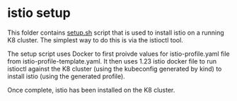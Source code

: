 <!---
Copyright (c) [2024] Fergal Somers
Licensed under the Apache License, Version 2.0 (the "License");
you may not use this file except in compliance with the License.
You may obtain a copy of the License at

     http://www.apache.org/licenses/LICENSE-2.0
 
 Unless required by applicable law or agreed to in writing, software
 distributed under the License is distributed on an "AS IS" BASIS,
 WITHOUT WARRANTIES OR CONDITIONS OF ANY KIND, either express or implied.
 See the License for the specific language governing permissions and
 limitations under the License.
-->

# istio setup

This folder contains [setup.sh](/istio/setup.sh) script that is used to install istio on a running K8 cluster. The simplest way to do this is via the istioctl tool. 

The setup script uses Docker to first proivde values for istio-profile.yaml file from istio-profile-template.yaml. It then uses 1.23 istio docker file to run istioctl against the K8 cluster (using the kubeconfig generated by kind) to install istio (using the generated profile). 

Once complete, istio has been installed on the K8 cluster. 
